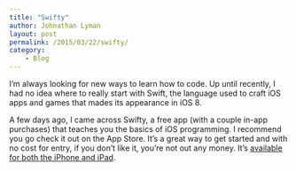 ```yaml
---
title: "Swifty"
author: Johnathan Lyman
layout: post
permalink: /2015/03/22/swifty/
category:
    - Blog
---
```


I’m always looking for new ways to learn how to code. Up until recently, I had no idea where to really start with Swift, the language used to craft iOS apps and games that mades its appearance in iOS 8.

A few days ago, I came across Swifty, a free app (with a couple in-app purchases) that teaches you the basics of iOS programming. I recommend you go check it out on the App Store. It’s a great way to get started and with no cost for entry, if you don’t like it, you’re not out any money. It’s [available for both the iPhone and iPad](https://itunes.apple.com/us/app/swifty-learn-to-code-in-swift!/id886315617?mt=8).


